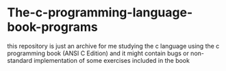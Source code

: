 # The-c-programming-language-book-programs
this repository is just an archive for me studying the c language using the c programming book (ANSI C Edition) and it might contain bugs or non-standard implementation of some exercises included in the book
